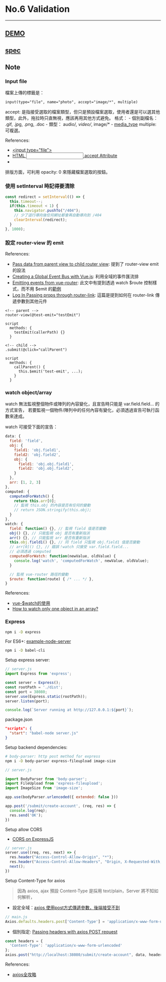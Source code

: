 # No.6 Validation

---

## [DEMO](dist/)

## [spec](https://hexschool.github.io/THE_F2E_Design/week6-validation)


## Note

### Input file

檔案上傳的標籤是：

```pug
input(type="file", name="photo", accept="image/*", multiple)
```

accept:
  是指接受選取的檔案類型，但只是預設檔案選取，使用者還是可以選其他類型，此外，拖拉時只直無視，應該再用其他方式避免。
  格式：
    - 個別副檔名： .gif, .jpg, .png, .doc
    - 類型： audio/*, video/*, image/*
    - [media_type](https://www.iana.org/assignments/media-types/media-types.xhtml)
multiple: 可複選。

References:

- [\<input type="file">](https://developer.mozilla.org/en-US/docs/Web/HTML/Element/input/file)
- [HTML <input> accept Attribute](https://www.w3schools.com/tags/att_input_accept.asp)
- []()

排版方面，可利用 opacity: 0 來隱藏檔案選取的按鈕。

### 使用 setInterval 時記得要清除

```js
const redirect = setInterval(() => {
  this.timeout--;
  if(this.timeout < 1) {
    this.navigator.pushTo("/404");
    // 少了這行導向後任何網址都會再自動導向到 /404
    clearInterval(redirect);
  }
}, 1000);
```

### 設定 router-view 的 emit

References:
- [Pass data from parent view to child router view](https://forum.vuejs.org/t/pass-data-from-parent-view-to-child-router-view/27926): 提到了 router-view emit 的設法
- [Creating a Global Event Bus with Vue.js](https://alligator.io/vuejs/global-event-bus/): 利用全域的事件匯流排
- [Emitting events from vue-router](https://forum.vuejs.org/t/emitting-events-from-vue-router/10136): 此文中有提到透過 watch $route 控制樣式，而不用 $emit 的[範例](https://jsfiddle.net/nxrq5rhe/2/)
- [Log In Passing props through router-link](https://forum.vuejs.org/t/passing-props-through-router-link-solved/16868): 這篇是提到如何在 router-link 傳遞參數到其他元件

```pug
<!-- parent -->
router-view(@test-emit="testEmit")

script
  methods: {
    testEmit(callerPath) {}
  }

<!-- child -->
.submit(@click="callParent")

script
  methods: {
    callParent() {
      this.$emit('test-emit', ...);
    }
  }
```

### watch object/array

watch 無法監視整個物件或陣列的內容變化，且宣告時只能是 var.field.field... 的方式宣告，
若要監視一個物件/陣列中的任何內容有變化，必須透過宣告可執行函數來達成。

watch 可接受下面的宣告：

```js
data: {
  field: 'field',
  obj: {
    field1: 'obj.field1',
    field2: 'obj.field2',
    obj: {
      field1: 'obj.obj.field1',
      field2: 'obj.obj.field2',
    }
  },
  arr: [1, 2, 3]
},
computed: {
  computedForWatch() {
    return this.arr[0];
    // 監視 this.obj 的內容是否有任何的變動
    // return JSON.stringify(this.obj);
  }
},
watch: {
  field: function() {}, // 監視 field 值是否變動
  obj() {}, // 只能監視 obj 是否有重新指派
  arr() {}, // 只能監視 arr 是否有重新指派
  this.obj.field1() {}, // 同 field 只監視 obj.field1 值是否變動
  // arr[0]() {}, // 錯誤！watch 只接受 var.field.field...
  // 必須透過 computed
  computedForWatch: function(newValue, oldValue) {
    console.log('watch', 'computedForWatch', newValue, oldValue);
  }

  // 監視 vue-router 路徑的變動
  $route: function(route) { /* ... */ },
}
```

References:

- [vue-$watch的使用](https://my.oschina.net/zhangdq/blog/1610647)
- [How to watch only one object in an array?](https://stackoverflow.com/questions/43750569/how-to-watch-only-one-object-in-an-array)

### Express

```sh
npm i -D express
```

For ES6+: [example-node-server](https://github.com/babel/example-node-server)

```sh
npm i -D babel-cli
```

Setup express server:

```js
// server.js
import Express from 'express';

const server = Express();
const rootPath = './dist';
const port = 38080;
server.use(Express.static(rootPath));
server.listen(port);

console.log(`Server running at http://127.0.0.1:${port}`);
```

package.json

```json
"scripts": {
  "start": "babel-node server.js"
}
```

Setup backend dependencies:

```sh
# body-parser: http post method for express
npm i -D body-parser express-fileupload image-size
```

```js
// server.js

import BodyParser from 'body-parser';
import FileUpload from 'express-fileupload';
import ImageSize from 'image-size';

app.use(bodyParser.urlencoded({ extended: false }))

app.post('/submit/create-account', (req, res) => {
  console.log(req);
  res.send('OK');
})
```

Setup allow CORS

- [CORS on ExpressJS](https://enable-cors.org/server_expressjs.html)

```js
// server.js
server.use((req, res, next) => {
  res.header("Access-Control-Allow-Origin", "*");
  res.header("Access-Control-Allow-Headers", "Origin, X-Requested-With, Content-Type, Accept");
  next();
})
```

Setup Content-Type for axios

> 因為 axios, ajax 預設 Content-Type 是採用 text/plain，Server 將不知如何解析，


- 設定全域：[axios 使用post方式傳遞參數，後端接受不到](https://segmentfault.com/a/1190000012635783)

```js
// main.js
Axios.defaults.headers.post['Content-Type'] = 'application/x-www-form-urlencoded';
```

- 個別指定: [Passing headers with axios POST request](https://stackoverflow.com/questions/44617825/passing-headers-with-axios-post-request-reactjs)

```js
const headers = {
  'Content-Type': 'application/x-www-form-urlencoded'
};
axios.post("http://localhost:38080/submit/create-account", data, headers);
```

References:

- [axios全攻略](https://ykloveyxk.github.io/2017/02/25/axios%E5%85%A8%E6%94%BB%E7%95%A5/)
